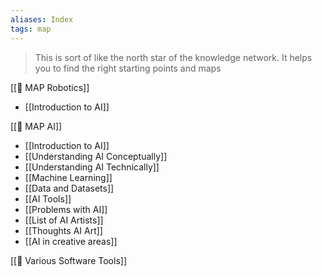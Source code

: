 ```yaml
---
aliases: Index
tags: map
---
```


> This is sort of like the north star of the knowledge network. It helps you to find the right starting points and maps

[[🧭 MAP Robotics]]

- [[Introduction to AI]]

[[🧭 MAP AI]]

- [[Introduction to AI]]
- [[Understanding AI Conceptually]]
- [[Understanding AI Technically]]
- [[Machine Learning]]
- [[Data and Datasets]]
- [[AI Tools]]
- [[Problems with AI]]
- [[List of AI Artists]]
- [[Thoughts AI Art]]
- [[AI in creative areas]]

[[🧭 Various Software Tools]]